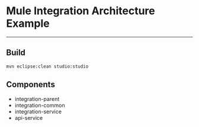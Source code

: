 # Mule Integration Architecture Example

* * * 

## Build

    mvn eclipse:clean studio:studio

## Components

* integration-parent
* integration-common
* integration-service
* api-service


